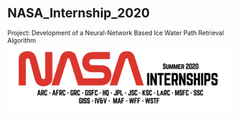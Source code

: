 # NASA_Internship_2020
Project: Development of a Neural-Network Based Ice Water Path Retrieval Algorithm
![NASA Internship Logo](nasa_internship_2020_logo.png)
